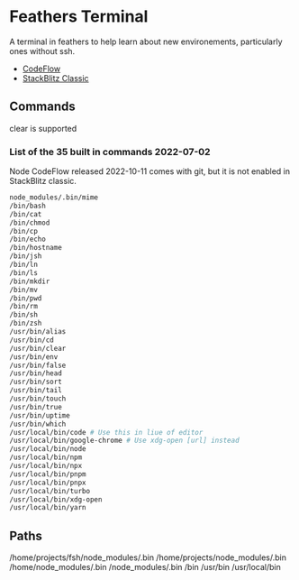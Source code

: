 # Feathers Terminal

A terminal in feathers to help learn about new environements,
particularly ones without ssh.

- [CodeFlow](https://pr.new/github.com/FossPrime/fsh)
- [StackBlitz Classic](https://stackblitz.com/fork/github/FossPrime/fsh)

## Commands

clear is supported

### List of the 35 built in commands 2022-07-02

Node CodeFlow released 2022-10-11 comes with git, but it is not enabled in StackBlitz classic.

```sh
node_modules/.bin/mime
/bin/bash
/bin/cat
/bin/chmod
/bin/cp
/bin/echo
/bin/hostname
/bin/jsh
/bin/ln
/bin/ls
/bin/mkdir
/bin/mv
/bin/pwd
/bin/rm
/bin/sh
/bin/zsh
/usr/bin/alias
/usr/bin/cd
/usr/bin/clear
/usr/bin/env
/usr/bin/false
/usr/bin/head
/usr/bin/sort
/usr/bin/tail
/usr/bin/touch
/usr/bin/true
/usr/bin/uptime
/usr/bin/which
/usr/local/bin/code # Use this in liue of editor
/usr/local/bin/google-chrome # Use xdg-open [url] instead
/usr/local/bin/node
/usr/local/bin/npm
/usr/local/bin/npx
/usr/local/bin/pnpm
/usr/local/bin/pnpx
/usr/local/bin/turbo
/usr/local/bin/xdg-open
/usr/local/bin/yarn
```

## Paths

/home/projects/fsh/node_modules/.bin
/home/projects/node_modules/.bin
/home/node_modules/.bin
/node_modules/.bin
/bin
/usr/bin
/usr/local/bin
